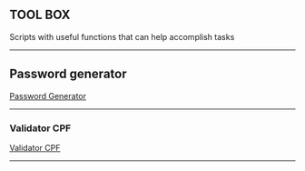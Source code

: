 ## TOOL BOX

  Scripts with useful functions that can help accomplish tasks
_________________________________________________________________________________________________________________________________________________________________________________

## Password generator

[Password Generator](https://github.com/matheuzzs/toolbox/blob/main/password_generator.py)

_________________________________________________________________________________________________________________________________________________________________________________
### Validator CPF

[Validator CPF](https://github.com/matheuzzs/toolbox/blob/main/validator_cpf.py)

_________________________________________________________________________________________________________________________________________________________________________________
